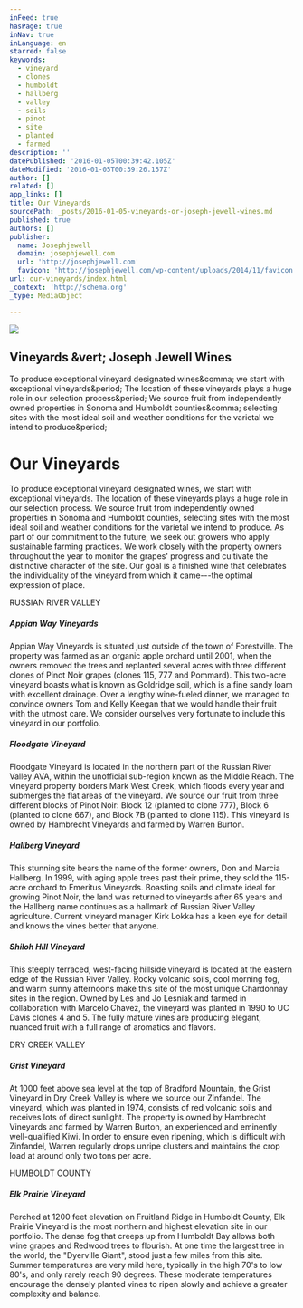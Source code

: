```yaml
---
inFeed: true
hasPage: true
inNav: true
inLanguage: en
starred: false
keywords:
  - vineyard
  - clones
  - humboldt
  - hallberg
  - valley
  - soils
  - pinot
  - site
  - planted
  - farmed
description: ''
datePublished: '2016-01-05T00:39:42.105Z'
dateModified: '2016-01-05T00:39:26.157Z'
author: []
related: []
app_links: []
title: Our Vineyards
sourcePath: _posts/2016-01-05-vineyards-or-joseph-jewell-wines.md
published: true
authors: []
publisher:
  name: Josephjewell
  domain: josephjewell.com
  url: 'http://josephjewell.com'
  favicon: 'http://josephjewell.com/wp-content/uploads/2014/11/favicon.ico'
url: our-vineyards/index.html
_context: 'http://schema.org'
_type: MediaObject

---
```

![](https://s3-us-west-2.amazonaws.com/the-grid-img/p/57bafcb9cb0cf89139554d904b0ac89ed7a7d802.jpg)

<article style=""><h1>Vineyards &amp;vert; Joseph Jewell Wines</h1><p>To produce exceptional vineyard designated wines&amp;comma; we start with exceptional vineyards&amp;period; The location of these vineyards plays a huge role in our selection process&amp;period; We source fruit from independently owned properties in Sonoma and Humboldt counties&amp;comma; selecting sites with the most ideal soil and weather conditions for the varietal we intend to produce&amp;period;</p></article>

# 

# Our Vineyards

To produce exceptional vineyard designated wines, we start with exceptional vineyards. The location of these vineyards plays a huge role in our selection process. We source fruit from independently owned properties in Sonoma and Humboldt counties, selecting sites with the most ideal soil and weather conditions for the varietal we intend to produce. As part of our commitment to the future, we seek out growers who apply sustainable farming practices. We work closely with the property owners throughout the year to monitor the grapes' progress and cultivate the distinctive character of the site. Our goal is a finished wine that celebrates the individuality of the vineyard from which it came---the optimal expression of place.

RUSSIAN RIVER VALLEY

##### Appian Way Vineyards

Appian Way Vineyards is situated just outside of the town of Forestville. The property was farmed as an organic apple orchard until 2001, when the owners removed the trees and replanted several acres with three different clones of Pinot Noir grapes (clones 115, 777 and Pommard). This two-acre vineyard boasts what is known as Goldridge soil, which is a fine sandy loam with excellent drainage. Over a lengthy wine-fueled dinner, we managed to convince owners Tom and Kelly Keegan that we would handle their fruit with the utmost care. We consider ourselves very fortunate to include this vineyard in our portfolio.

##### Floodgate Vineyard

Floodgate Vineyard is located in the northern part of the Russian River Valley AVA, within the unofficial sub-region known as the Middle Reach. The vineyard property borders Mark West Creek, which floods every year and submerges the flat areas of the vineyard. We source our fruit from three different blocks of Pinot Noir: Block 12 (planted to clone 777), Block 6 (planted to clone 667), and Block 7B (planted to clone 115). This vineyard is owned by Hambrecht Vineyards and farmed by Warren Burton.

##### Hallberg Vineyard

This stunning site bears the name of the former owners, Don and Marcia Hallberg. In 1999, with aging apple trees past their prime, they sold the 115-acre orchard to Emeritus Vineyards. Boasting soils and climate ideal for growing Pinot Noir, the land was returned to vineyards after 65 years and the Hallberg name continues as a hallmark of Russian River Valley agriculture. Current vineyard manager Kirk Lokka has a keen eye for detail and knows the vines better that anyone.

##### Shiloh Hill Vineyard

This steeply terraced, west-facing hillside vineyard is located at the eastern edge of the Russian River Valley. Rocky volcanic soils, cool morning fog, and warm sunny afternoons make this site of the most unique Chardonnay sites in the region. Owned by Les and Jo Lesniak and farmed in collaboration with Marcelo Chavez, the vineyard was planted in 1990 to UC Davis clones 4 and 5\. The fully mature vines are producing elegant, nuanced fruit with a full range of aromatics and flavors.

DRY CREEK VALLEY

##### Grist Vineyard

At 1000 feet above sea level at the top of Bradford Mountain, the Grist Vineyard in Dry Creek Valley is where we source our Zinfandel. The vineyard, which was planted in 1974, consists of red volcanic soils and receives lots of direct sunlight. The property is owned by Hambrecht Vineyards and farmed by Warren Burton, an experienced and eminently well-qualified Kiwi. In order to ensure even ripening, which is difficult with Zinfandel, Warren regularly drops unripe clusters and maintains the crop load at around only two tons per acre.

HUMBOLDT COUNTY

##### Elk Prairie Vineyard

Perched at 1200 feet elevation on Fruitland Ridge in Humboldt County, Elk Prairie Vineyard is the most northern and highest elevation site in our portfolio. The dense fog that creeps up from Humboldt Bay allows both wine grapes and Redwood trees to flourish. At one time the largest tree in the world, the "Dyerville Giant", stood just a few miles from this site. Summer temperatures are very mild here, typically in the high 70's to low 80's, and only rarely reach 90 degrees. These moderate temperatures encourage the densely planted vines to ripen slowly and achieve a greater complexity and balance.